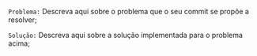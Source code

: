 `Problema:` Descreva aqui sobre o problema que o seu commit se propõe a resolver;

`Solução:` Descreva aqui sobre a solução implementada para o problema acima;
